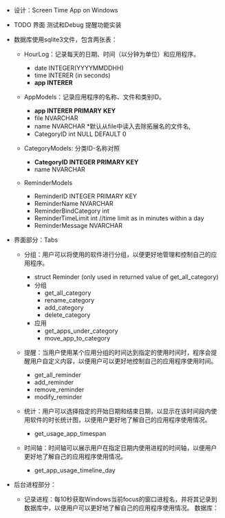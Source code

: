 - 设计：Screen Time App on Windows

- TODO
  界面
  测试和Debug
  提醒功能实装

- 数据库使用sqlite3文件，包含两张表： 

  - HourLog：记录每天的日期、时间（以分钟为单位）和应用程序。

    - date INTEGER(YYYYMMDDHH)
    - time INTERER (in seconds)
    - **app INTERER**
  - AppModels：记录应用程序的名称、文件和类别ID。

    - **app INTERER PRIMARY KEY**
    - file NVARCHAR
    - name NVARCHAR *默认从file中读入去除拓展名的文件名,
    - CategoryID int NULL DEFAULT 0
  - CategoryModels: 分类ID-名称对照

    - **CategoryID INTEGER PRIMARY KEY**
    - name NVARCHAR 

  - ReminderModels
    - ReminderID INTEGER PRIMARY KEY
    - ReminderName NVARCHAR
    - ReminderBindCategory int
    - ReminderTimeLimit int     //time limit as in minutes within a day
    - ReminderMessage NVARCHAR

- 界面部分：Tabs

  - 分组：用户可以将使用的软件进行分组，以便更好地管理和控制自己的应用程序。
    
    - struct Reminder (only used in returned value of get_all_category)
    - 分组
      - get_all_category
      - rename_category
      - add_category
      - delete_category
    - 应用
      - get_apps_under_category
      - move_app_to_category
    
  - 提醒：当用户使用某个应用分组的时间达到指定的使用时间时，程序会提醒用户自定义内容，以便用户可以更好地控制自己的应用程序使用时间。

    - get_all_reminder
    - add_reminder
    - remove_reminder
    - modify_reminder

  - 统计：用户可以选择指定的开始日期和结束日期，以显示在该时间段内使用软件的时长统计图，以便用户更好地了解自己的应用程序使用情况。
    - get_usage_app_timespan

  - 时间轴：时间轴可以展示用户在指定日期内使用进程的时间轴，以便用户更好地了解自己的应用程序使用情况。
    - get_app_usage_timeline_day

      

- 后台进程部分：

  - 记录进程：每10秒获取Windows当前focus的窗口进程名，并将其记录到数据库中，以便用户可以更好地了解自己的应用程序使用情况。 数据库：

    
